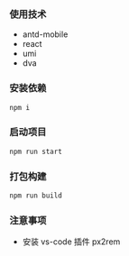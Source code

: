 ### 使用技术
- antd-mobile
- react
- umi
- dva

### 安装依赖
```bash
npm i
```

### 启动项目
```bash
npm run start
```

### 打包构建
```bash
npm run build
```

### 注意事项
- 安装 vs-code 插件 px2rem
